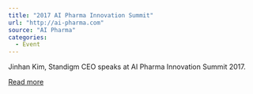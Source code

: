 ```yaml
---
title: "2017 AI Pharma Innovation Summit"
url: "http://ai-pharma.com"
source: "AI Pharma"
categories:
  - Event
---
```


Jinhan Kim, Standigm CEO speaks at AI Pharma Innovation Summit 2017.

[Read more](http://ai-pharma.com/get-involved/)
